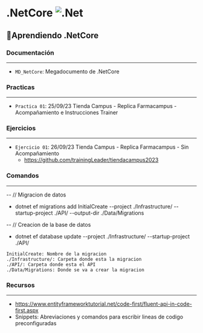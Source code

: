# .NetCore ![.Net](https://img.shields.io/badge/.NET-5C2D91?style=&logo=.net&logoColor=white)
## :hammer:Aprendiendo .NetCore
### Documentación
---
- `MD_NetCore`: Megadocumento de .NetCore
### Practicas
---
- `Practica 01`: 25/09/23 Tienda Campus - Replica Farmacampus - Acompañamiento e Instrucciones Trainer
### Ejercicios
---
- `Ejercicio 01`: 26/09/23 Tienda Campus - Replica Farmacampus - Sin Acompañamiento
    + https://github.com/trainingLeader/tiendacampus2023
### Comandos
---
-- // Migracion de datos
-	dotnet ef migrations add InitialCreate --project ./Infrastructure/ --startup-project ./API/ --output-dir ./Data/Migrations

-- // Creacion de la base de datos
- dotnet ef database update --project ./Infrastructure/ --startup-project ./API/
```
InitialCreate: Nombre de la migracion
./Infrastructure/: Carpeta donde esta la migracion
./API/: Carpeta donde esta el API
./Data/Migrations: Donde se va a crear la migracion
```
### Recursos
---
- https://www.entityframeworktutorial.net/code-first/fluent-api-in-code-first.aspx
- Snippets: Abreviaciones y comandos para escribir lineas de codigo preconfiguradas